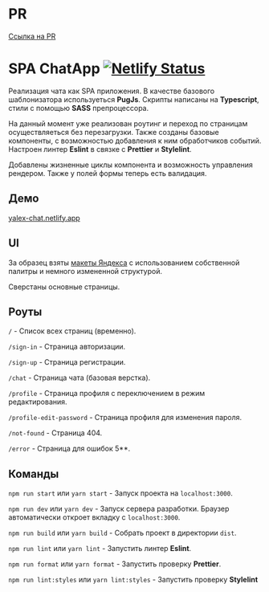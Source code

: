 # PR

[Ссылка на PR](https://github.com/alexYurin/middle.messenger.praktikum.yandex/pull/3)

# SPA ChatApp [![Netlify Status](https://api.netlify.com/api/v1/badges/99c21787-a881-4b2c-a8e8-ee602548790a/deploy-status)](https://app.netlify.com/sites/yalex-chat/deploys)

Реализация чата как SPA приложения.
В качестве базового шаблонизатора используеться **PugJs**.
Скрипты написаны на **Typescript**, стили с помощью **SASS** препроцессора.

На данный момент уже реализован роутинг и переход по страницам осуществляеться без перезагрузки.
Также созданы базовые компоненты, с возможностью добавления к ним обработчиков событий.
Настроен линтер **Eslint** в связке с **Prettier** и **Stylelint**.

Добавлены жизненные циклы компонента и возможность управления рендером. Также у полей формы теперь есть валидация.

## Демо

[yalex-chat.netlify.app](https://yalex-chat.netlify.app)

## UI

За образец взяты [макеты Яндекса](https://www.figma.com/file/jF5fFFzgGOxQeB4CmKWTiE/Chat_external_link?node-id=0%3A1&t=BfQk4KtXMAIq7AAr-0) с использованием собственной палитры и немного измененной структурой.

Сверстаны основные страницы.

## Роуты

`/` - Список всех страниц (временно).

`/sign-in` - Страница авторизации.

`/sign-up` - Страница регистрации.

`/chat` - Страница чата (базовая верстка).

`/profile` - Страница профиля с переключением в режим редактирования.

`/profile-edit-password` - Страница профиля для изменения пароля.

`/not-found` - Страница 404.

`/error` - Страница для ошибок 5\*\*.

## Команды

`npm run start` или `yarn start` - Запуск проекта на `localhost:3000`.

`npm run dev` или `yarn dev` - Запуск сервера разработки. Браузер автоматически откроет вкладку с `localhost:3000`.

`npm run build` или `yarn build` - Собрать проект в директории `dist`.

`npm run lint` или `yarn lint` - Запустить линтер **Eslint**.

`npm run format` или `yarn format` - Запустить проверку **Prettier**.

`npm run lint:styles` или `yarn lint:styles` - Запустить проверку **Stylelint**
